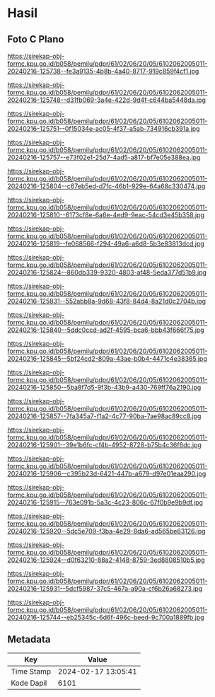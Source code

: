 # Hasil

## Foto C Plano

https://sirekap-obj-formc.kpu.go.id/b058/pemilu/pdpr/61/02/06/20/05/6102062005011-20240216-125738--fe3a9135-4b8b-4a40-8717-919c859f4cf1.jpg

https://sirekap-obj-formc.kpu.go.id/b058/pemilu/pdpr/61/02/06/20/05/6102062005011-20240216-125748--d31fb069-3a4e-422d-9d4f-c644ba5448da.jpg

https://sirekap-obj-formc.kpu.go.id/b058/pemilu/pdpr/61/02/06/20/05/6102062005011-20240216-125751--0f15034e-ac05-4f37-a5ab-734916cb391a.jpg

https://sirekap-obj-formc.kpu.go.id/b058/pemilu/pdpr/61/02/06/20/05/6102062005011-20240216-125757--e73f02e1-25d7-4ad5-a817-bf7e05e388ea.jpg

https://sirekap-obj-formc.kpu.go.id/b058/pemilu/pdpr/61/02/06/20/05/6102062005011-20240216-125804--c67eb5ed-d7fc-46b1-929e-64a68c330474.jpg

https://sirekap-obj-formc.kpu.go.id/b058/pemilu/pdpr/61/02/06/20/05/6102062005011-20240216-125810--6173cf8e-6a6e-4ed9-9eac-54cd3e45b358.jpg

https://sirekap-obj-formc.kpu.go.id/b058/pemilu/pdpr/61/02/06/20/05/6102062005011-20240216-125819--fe068566-f294-49a6-a6d8-5b3e83813dcd.jpg

https://sirekap-obj-formc.kpu.go.id/b058/pemilu/pdpr/61/02/06/20/05/6102062005011-20240216-125824--860db339-9320-4803-af48-5eda377d51b9.jpg

https://sirekap-obj-formc.kpu.go.id/b058/pemilu/pdpr/61/02/06/20/05/6102062005011-20240216-125831--552abb8a-9d68-43f8-84d4-8a21d0c2704b.jpg

https://sirekap-obj-formc.kpu.go.id/b058/pemilu/pdpr/61/02/06/20/05/6102062005011-20240216-125840--5ddc0ccd-ad2f-4595-bca6-bbb43f666f75.jpg

https://sirekap-obj-formc.kpu.go.id/b058/pemilu/pdpr/61/02/06/20/05/6102062005011-20240216-125845--5bf24cd2-809a-43ae-b0b4-4471c4e38365.jpg

https://sirekap-obj-formc.kpu.go.id/b058/pemilu/pdpr/61/02/06/20/05/6102062005011-20240216-125850--5ba8f7d5-9f3b-43b9-a430-769ff76a2190.jpg

https://sirekap-obj-formc.kpu.go.id/b058/pemilu/pdpr/61/02/06/20/05/6102062005011-20240216-125857--7fa345a7-f1a2-4c77-90ba-7ae98ac89cc8.jpg

https://sirekap-obj-formc.kpu.go.id/b058/pemilu/pdpr/61/02/06/20/05/6102062005011-20240216-125901--39e1b6fc-cf4b-4952-8728-b75b4c36f6dc.jpg

https://sirekap-obj-formc.kpu.go.id/b058/pemilu/pdpr/61/02/06/20/05/6102062005011-20240216-125906--c395b23d-6421-447b-a679-d97e01eaa290.jpg

https://sirekap-obj-formc.kpu.go.id/b058/pemilu/pdpr/61/02/06/20/05/6102062005011-20240216-125915--763e091b-5a3c-4c23-806c-67f0b9e9b9df.jpg

https://sirekap-obj-formc.kpu.go.id/b058/pemilu/pdpr/61/02/06/20/05/6102062005011-20240216-125920--5dc5e709-f3ba-4e29-8da6-ad565be63126.jpg

https://sirekap-obj-formc.kpu.go.id/b058/pemilu/pdpr/61/02/06/20/05/6102062005011-20240216-125924--d0f63210-88a2-4148-8759-3ed8808510b5.jpg

https://sirekap-obj-formc.kpu.go.id/b058/pemilu/pdpr/61/02/06/20/05/6102062005011-20240216-125931--5dcf5987-37c5-467a-a90a-cf6b26a68273.jpg

https://sirekap-obj-formc.kpu.go.id/b058/pemilu/pdpr/61/02/06/20/05/6102062005011-20240216-125744--eb25345c-6d6f-496c-beed-9c700a1889fb.jpg


## Metadata

| Key        | Value               |
| ---------- | ------------------- |
| Time Stamp | 2024-02-17 13:05:41 |
| Kode Dapil | 6101                |




